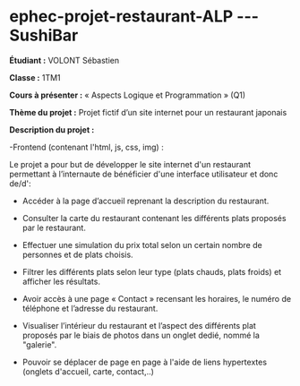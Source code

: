 # ephec-projet-restaurant-ALP --- SushiBar

**Étudiant :** VOLONT Sébastien

**Classe :** 1TM1

**Cours à présenter :** « Aspects Logique et Programmation » (Q1)

**Thème du projet :** Projet fictif d’un site internet pour un restaurant japonais

**Description du projet :** 

-Frontend (contenant l'html, js, css, img)  :

 Le projet a pour but de développer le site internet d'un restaurant permettant à l’internaute de bénéficier d'une interface utilisateur et donc de/d': 

* Accéder à la page d’accueil reprenant la description du restaurant.

* Consulter la carte du restaurant contenant les différents plats proposés par le restaurant.

* Effectuer une simulation du prix total selon un certain nombre de personnes et de plats choisis.

* Filtrer les différents plats selon leur type (plats chauds, plats froids) et afficher les résultats.

* Avoir accès à une page « Contact » recensant les horaires, le numéro de téléphone et l’adresse du restaurant.

* Visualiser l’intérieur du restaurant et l’aspect des différents plat proposés par le biais de photos dans un onglet dedié, nommé la "galerie".

* Pouvoir se déplacer de page en page à l'aide de liens hypertextes (onglets d'accueil, carte, contact,..) 
